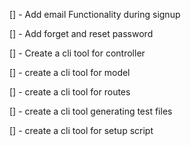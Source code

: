 [] - Add email Functionality during signup

[] - Add forget and reset password

[] - Create a cli tool for controller

[] - create a cli tool for model

[] - create a cli tool for routes

[] - create a cli tool generating test files

[] - create a cli tool for setup script
